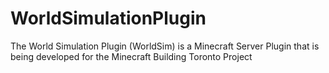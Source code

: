 # WorldSimulationPlugin
The World Simulation Plugin (WorldSim) is a Minecraft Server Plugin that is being developed for the Minecraft Building Toronto Project
